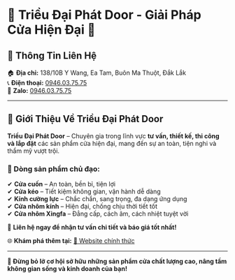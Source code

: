 # 🌟 Triều Đại Phát Door - Giải Pháp Cửa Hiện Đại 🌟

## 📍 Thông Tin Liên Hệ

🏠 **Địa chỉ:** 138/10B Y Wang, Ea Tam, Buôn Ma Thuột, Đắk Lắk  
📞 **Điện thoại:** [0946.03.75.75](tel:0946037575)  
💬 **Zalo:** [0946.03.75.75](https://zalo.me/0946037575)  

---

## 🚪 Giới Thiệu Về Triều Đại Phát Door  

**Triều Đại Phát Door** – Chuyên gia trong lĩnh vực **tư vấn, thiết kế, thi công và lắp đặt** các sản phẩm cửa hiện đại, mang đến sự an toàn, tiện nghi và thẩm mỹ vượt trội.  

### 🔹 Dòng sản phẩm chủ đạo:
✔ **Cửa cuốn** – An toàn, bền bỉ, tiện lợi  
✔ **Cửa kéo** – Tiết kiệm không gian, vận hành dễ dàng  
✔ **Kính cường lực** – Chắc chắn, sang trọng, đa dạng ứng dụng  
✔ **Cửa nhôm kính** – Hiện đại, chống chịu thời tiết tốt  
✔ **Cửa nhôm Xingfa** – Đẳng cấp, cách âm, cách nhiệt tuyệt vời  

📌 **Liên hệ ngay để nhận tư vấn chi tiết và báo giá tốt nhất!**  

🌐 **Khám phá thêm tại:** [🔗 Website chính thức](https://trieudaiphat.com/)  

---

**🔔 Đừng bỏ lỡ cơ hội sở hữu những sản phẩm cửa chất lượng cao, nâng tầm không gian sống và kinh doanh của bạn!**
